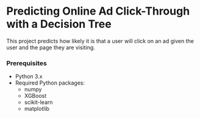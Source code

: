 # Predicting Online Ad Click-Through with a Decision Tree

This project predicts how likely it is that a user will click on an ad given the user and the page they are visiting.

### Prerequisites

- Python 3.x
- Required Python packages:
  - numpy
  - XGBoost
  - scikit-learn
  - matplotlib
